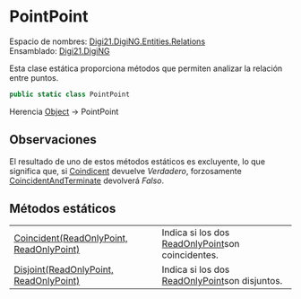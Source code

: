 # PointPoint

Espacio de nombres: [Digi21.DigiNG.Entities.Relations](/digi3d-net/programacion/.net/referencia/digi21.diging/digi21.diging.entities.relations/)  
Ensamblado: [Digi21.DigiNG](/digi3d-net/programacion/.net/referencia/digi21.diging.plugin/digi21.diging/)

Esta clase estática proporciona métodos que permiten analizar la relación entre puntos.

```csharp
public static class PointPoint
```

Herencia [Object](https://docs.microsoft.com/en-us/dotnet/api/system.object?view=net-5.0) → PointPoint

## Observaciones

El resultado de uno de estos métodos estáticos es excluyente, lo que significa que, si [Coindicent](../pointline/metodos-estaticos/coincident.md) devuelve _Verdadero_, forzosamente [CoincidentAndTerminate](/digi3d-net/programacion/.net/referencia/digi21.diging/digi21.diging.entities.relations/clases/pointline/metodos-estaticos/coincidentandterminate.md) devolverá _Falso_.

## Métodos estáticos

|  |  |
| :--- | :--- |
| [Coincident\(ReadOnlyPoint, ReadOnlyPoint\)](metodos-estaticos/coincident.md) | Indica si los dos [ReadOnlyPoint](../../../digi21.diging.entities/clases/readonlypoint/)son coincidentes. |
| [Disjoint\(ReadOnlyPoint, ReadOnlyPoint\)](metodos-estaticos/disjoint.md) | Indica si los dos [ReadOnlyPoint](../../../digi21.diging.entities/clases/readonlypoint/)son disjuntos. |

